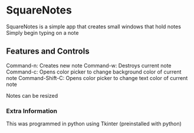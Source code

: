 # SquareNotes

SquareNotes is a simple app that creates small windows that hold notes
Simply begin typing on a note

## Features and Controls

Command-n: Creates new note
Command-w: Destroys current note
Command-c: Opens color picker to change background color of current note
Command-Shift-C: Opens color picker to change text color of current note

Notes can be resized

### Extra Information

This was programmed in python using Tkinter (preinstalled with python)
